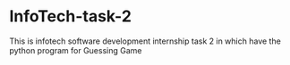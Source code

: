 # InfoTech-task-2
This is infotech software development internship task 2 in which have the python program for Guessing Game
